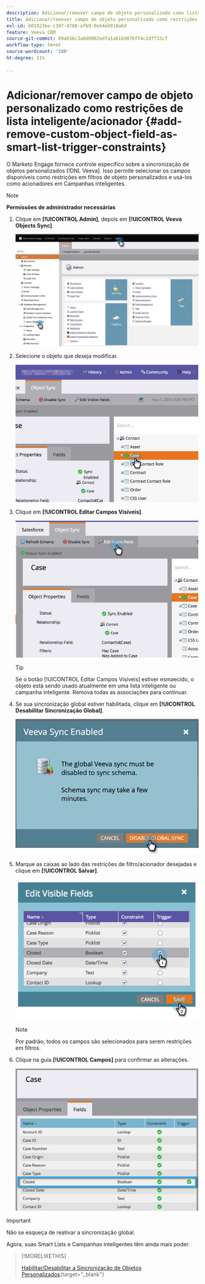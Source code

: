 ```yaml
---
description: Adicionar/remover campo de objeto personalizado como lista inteligente/restrições do acionador - Documentação do Marketo - Documentação do produto
title: Adicionar/remover campo de objeto personalizado como restrições de lista inteligente/acionador
exl-id: b01923be-c307-4788-afb9-0eb4eb018a6d
feature: Veeva CRM
source-git-commit: 09a656c3a0d0002edfa1a61b987bff4c1dff33cf
workflow-type: tm+mt
source-wordcount: '180'
ht-degree: 11%

---
```


# Adicionar/remover campo de objeto personalizado como restrições de lista inteligente/acionador {#add-remove-custom-object-field-as-smart-list-trigger-constraints}

O Marketo Engage fornece controle específico sobre a sincronização de objetos personalizados [!DNL Veeva]. Isso permite selecionar os campos disponíveis como restrições em filtros de objeto personalizados e usá-los como acionadores em Campanhas inteligentes.

>[!NOTE]
>
>**Permissões de administrador necessárias**

1. Clique em **[!UICONTROL Admin]**, depois em **[!UICONTROL Veeva Objects Sync]**.

   ![](assets/add-remove-custom-object-field-as-smart-list-trigger-constraints-1.png)

1. Selecione o objeto que deseja modificar.

   ![](assets/add-remove-custom-object-field-as-smart-list-trigger-constraints-2.png)

1. Clique em **[!UICONTROL Editar Campos Visíveis]**.

   ![](assets/add-remove-custom-object-field-as-smart-list-trigger-constraints-3.png)

   >[!TIP]
   >
   >Se o botão [!UICONTROL Editar Campos Visíveis] estiver esmaecido, o objeto está sendo usado atualmente em uma lista inteligente ou campanha inteligente. Remova todas as associações para continuar.

1. Se sua sincronização global estiver habilitada, clique em **[!UICONTROL Desabilitar Sincronização Global]**.

   ![](assets/add-remove-custom-object-field-as-smart-list-trigger-constraints-4.png)

1. Marque as caixas ao lado das restrições de filtro/acionador desejadas e clique em **[!UICONTROL Salvar]**.

   ![](assets/add-remove-custom-object-field-as-smart-list-trigger-constraints-5.png)

   >[!NOTE]
   >
   >Por padrão, todos os campos são selecionados para serem restrições em filtros.

1. Clique na guia **[!UICONTROL Campos]** para confirmar as alterações.

   ![](assets/add-remove-custom-object-field-as-smart-list-trigger-constraints-6.png)

>[!IMPORTANT]
>
>Não se esqueça de reativar a sincronização global.

Agora, suas Smart Lists e Campanhas inteligentes têm ainda mais poder.

>[!MORELIKETHIS]
>
>[Habilitar/Desabilitar a Sincronização de Objetos Personalizados](/help/marketo/product-docs/crm-sync/veeva-crm-sync/sync-details/enable-disable-custom-object-sync.md){target="_blank"}

